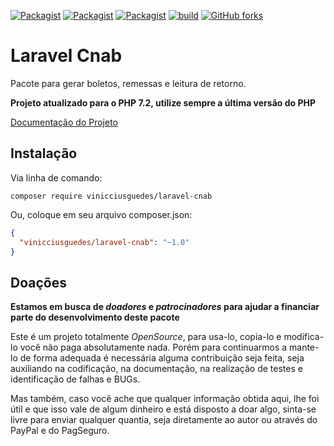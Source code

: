 [![Packagist](https://img.shields.io/packagist/v/vinicciusguedes/laravel-cnab.svg?style=flat-square)](https://github.com/vinicciusguedes/laravel-cnab)
[![Packagist](https://img.shields.io/packagist/dt/vinicciusguedes/laravel-cnab.svg?style=flat-square)](https://github.com/vinicciusguedes/laravel-cnab)
[![Packagist](https://img.shields.io/packagist/l/vinicciusguedes/laravel-cnab.svg?style=flat-square)](https://github.com/vinicciusguedes/laravel-cnab)
[![build](https://github.com/vinicciusguedes/laravel-cnab/actions/workflows/build.yml/badge.svg)](https://github.com/vinicciusguedes/laravel-cnab/actions/workflows/build.yml)
[![GitHub forks](https://img.shields.io/github/forks/vinicciusguedes/laravel-cnab.svg?style=social&label=Fork)](https://github.com/vinicciusguedes/laravel-cnab)

# Laravel Cnab
Pacote para gerar boletos, remessas e leitura de retorno.

**Projeto atualizado para o PHP 7.2, utilize sempre a última versão do PHP**

[Documentação do Projeto](https://laravel-cnab.readthedocs.io/)

## Instalação

Via linha de comando:
```composer
composer require vinicciusguedes/laravel-cnab
```
Ou, coloque em seu arquivo composer.json:

```json
{
  "vinicciusguedes/laravel-cnab": "~1.0"
}
```

## Doações

**Estamos em busca de *doadores* e *patrocinadores* para ajudar a financiar parte do desenvolvimento deste pacote** 

Este é um projeto totalmente *OpenSource*, para usa-lo, copia-lo e modifica-lo você não paga absolutamente nada. Porém para continuarmos a mante-lo de forma adequada é necessária alguma contribuição seja feita, seja auxiliando na codificação, na documentação, na realização de testes e identificação de falhas e BUGs.

Mas também, caso você ache que qualquer informação obtida aqui, lhe foi útil e que isso vale de algum dinheiro e está disposto a doar algo, sinta-se livre para enviar qualquer quantia, seja diretamente ao autor ou através do PayPal e do PagSeguro.
